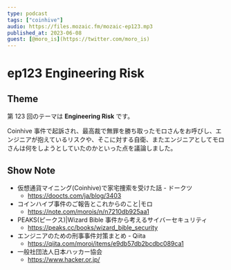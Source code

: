 ```yaml
---
type: podcast
tags: ["coinhive"]
audio: https://files.mozaic.fm/mozaic-ep123.mp3
published_at: 2023-06-08
guest: [@moro_is](https://twitter.com/moro_is)
---
```


# ep123 Engineering Risk

## Theme

第 123 回のテーマは **Engineering Risk** です。

Coinhive 事件で起訴され、最高裁で無罪を勝ち取ったモロさんをお呼びし、エンジニアが抱えているリスクや、そこに対する自衛、またエンジニアとしてモロさんは何をしようとしていたのかといった点を議論しました。


## Show Note

- 仮想通貨マイニング(Coinhive)で家宅捜索を受けた話 - ドークツ
  - https://doocts.com/ja/blog/3403
- コインハイブ事件のご報告とこれからのこと|モロ
  - https://note.com/morois/n/n7210db925aa1
- PEAKS(ピークス)|Wizard Bible 事件から考えるサイバーセキュリティ
  - https://peaks.cc/books/wizard_bible_security
- エンジニアのための刑事事件対策まとめ - Qiita
  - https://qiita.com/moroi/items/e9db57db2bcdbc089ca1
- 一般社団法人日本ハッカー協会
  - https://www.hacker.or.jp/